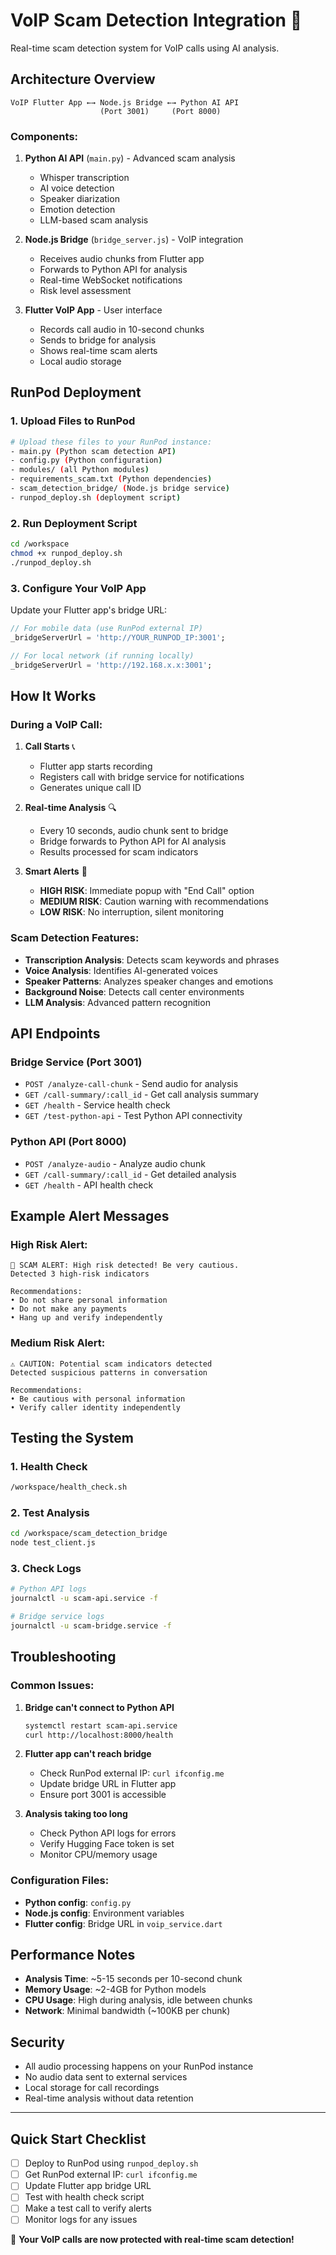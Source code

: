# VoIP Scam Detection Integration 🚨

Real-time scam detection system for VoIP calls using AI analysis.

## Architecture Overview

```
VoIP Flutter App ←→ Node.js Bridge ←→ Python AI API
                    (Port 3001)     (Port 8000)
```

### Components:

1. **Python AI API** (`main.py`) - Advanced scam analysis
   - Whisper transcription
   - AI voice detection  
   - Speaker diarization
   - Emotion detection
   - LLM-based scam analysis

2. **Node.js Bridge** (`bridge_server.js`) - VoIP integration
   - Receives audio chunks from Flutter app
   - Forwards to Python API for analysis
   - Real-time WebSocket notifications
   - Risk level assessment

3. **Flutter VoIP App** - User interface
   - Records call audio in 10-second chunks
   - Sends to bridge for analysis
   - Shows real-time scam alerts
   - Local audio storage

## RunPod Deployment

### 1. Upload Files to RunPod
```bash
# Upload these files to your RunPod instance:
- main.py (Python scam detection API)
- config.py (Python configuration)
- modules/ (all Python modules)
- requirements_scam.txt (Python dependencies)
- scam_detection_bridge/ (Node.js bridge service)
- runpod_deploy.sh (deployment script)
```

### 2. Run Deployment Script
```bash
cd /workspace
chmod +x runpod_deploy.sh
./runpod_deploy.sh
```

### 3. Configure Your VoIP App
Update your Flutter app's bridge URL:

```dart
// For mobile data (use RunPod external IP)
_bridgeServerUrl = 'http://YOUR_RUNPOD_IP:3001';

// For local network (if running locally)
_bridgeServerUrl = 'http://192.168.x.x:3001';
```

## How It Works

### During a VoIP Call:

1. **Call Starts** 📞
   - Flutter app starts recording
   - Registers call with bridge service for notifications
   - Generates unique call ID

2. **Real-time Analysis** 🔍
   - Every 10 seconds, audio chunk sent to bridge
   - Bridge forwards to Python API for AI analysis
   - Results processed for scam indicators

3. **Smart Alerts** 🚨
   - **HIGH RISK**: Immediate popup with "End Call" option
   - **MEDIUM RISK**: Caution warning with recommendations
   - **LOW RISK**: No interruption, silent monitoring

### Scam Detection Features:

- **Transcription Analysis**: Detects scam keywords and phrases
- **Voice Analysis**: Identifies AI-generated voices
- **Speaker Patterns**: Analyzes speaker changes and emotions
- **Background Noise**: Detects call center environments
- **LLM Analysis**: Advanced pattern recognition

## API Endpoints

### Bridge Service (Port 3001)

- `POST /analyze-call-chunk` - Send audio for analysis
- `GET /call-summary/:call_id` - Get call analysis summary  
- `GET /health` - Service health check
- `GET /test-python-api` - Test Python API connectivity

### Python API (Port 8000)

- `POST /analyze-audio` - Analyze audio chunk
- `GET /call-summary/:call_id` - Get detailed analysis
- `GET /health` - API health check

## Example Alert Messages

### High Risk Alert:
```
🚨 SCAM ALERT: High risk detected! Be very cautious.
Detected 3 high-risk indicators

Recommendations:
• Do not share personal information
• Do not make any payments  
• Hang up and verify independently
```

### Medium Risk Alert:
```
⚠️ CAUTION: Potential scam indicators detected
Detected suspicious patterns in conversation

Recommendations:
• Be cautious with personal information
• Verify caller identity independently
```

## Testing the System

### 1. Health Check
```bash
/workspace/health_check.sh
```

### 2. Test Analysis
```bash
cd /workspace/scam_detection_bridge
node test_client.js
```

### 3. Check Logs
```bash
# Python API logs
journalctl -u scam-api.service -f

# Bridge service logs  
journalctl -u scam-bridge.service -f
```

## Troubleshooting

### Common Issues:

1. **Bridge can't connect to Python API**
   ```bash
   systemctl restart scam-api.service
   curl http://localhost:8000/health
   ```

2. **Flutter app can't reach bridge**
   - Check RunPod external IP: `curl ifconfig.me`
   - Update bridge URL in Flutter app
   - Ensure port 3001 is accessible

3. **Analysis taking too long**
   - Check Python API logs for errors
   - Verify Hugging Face token is set
   - Monitor CPU/memory usage

### Configuration Files:

- **Python config**: `config.py`
- **Node.js config**: Environment variables
- **Flutter config**: Bridge URL in `voip_service.dart`

## Performance Notes

- **Analysis Time**: ~5-15 seconds per 10-second chunk
- **Memory Usage**: ~2-4GB for Python models
- **CPU Usage**: High during analysis, idle between chunks
- **Network**: Minimal bandwidth (~100KB per chunk)

## Security

- All audio processing happens on your RunPod instance
- No audio data sent to external services
- Local storage for call recordings
- Real-time analysis without data retention

---

## Quick Start Checklist

- [ ] Deploy to RunPod using `runpod_deploy.sh`
- [ ] Get RunPod external IP: `curl ifconfig.me`
- [ ] Update Flutter app bridge URL
- [ ] Test with health check script
- [ ] Make a test call to verify alerts
- [ ] Monitor logs for any issues

🎉 **Your VoIP calls are now protected with real-time scam detection!**
